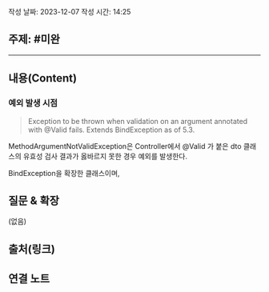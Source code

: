 작성 날짜: 2023-12-07
작성 시간: 14:25

## 주제: #미완

----
## 내용(Content)
### 예외 발생 시점
>Exception to be thrown when validation on an argument annotated with @Valid fails. Extends BindException as of 5.3.

MethodArgumentNotValidException은 Controller에서 @Valid 가 붙은 dto 클래스의 유효성 검사 결과가 옳바르지 못한 경우 예외를 발생한다.

BindException을 확장한 클래스이며, 
## 질문 & 확장

(없음)

## 출처(링크)


## 연결 노트










